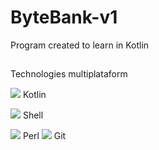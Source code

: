 # ByteBank-v1
Program created to learn in Kotlin

##

Technologies multiplataform
<div>
   <img src="https://cdn.jsdelivr.net/gh/devicons/devicon/icons/kotlin/kotlin-original.svg" />  Kotlin

   <img src="https://cdn.jsdelivr.net/gh/devicons/devicon/icons/git/git-original.svg" /> Shell
  
   <img src="https://cdn.jsdelivr.net/gh/devicons/devicon/icons/perl/perl-original.svg" /> Perl
   <img src="https://cdn.jsdelivr.net/gh/devicons/devicon/icons/git/git-original.svg" /> Git
</div>
